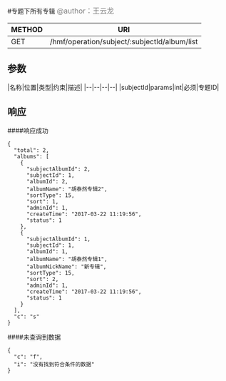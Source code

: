 
#专题下所有专辑
<font color="gray" size="3">@author：王云龙</font>

|METHOD|URI|
|--|--|
|GET|/hmf/operation/subject/:subjectId/album/list|

## 参数

|名称|位置|类型|约束|描述|
|--|--|--|--|
|subjectId|params|int|必须|专题ID|

## 响应
####响应成功
```
{
  "total": 2,
  "albums": [
    {
      "subjectAlbumId": 2,
      "subjectId": 1,
      "albumId": 2,
      "albumName": "胡泰然专辑2",
      "sortType": 15,
      "sort": 1,
      "adminId": 1,
      "createTime": "2017-03-22 11:19:56",
      "status": 1
    },
    {
      "subjectAlbumId": 1,
      "subjectId": 1,
      "albumId": 1,
      "albumName": "胡泰然专辑1",
      "albumNickName": "新专辑",
      "sortType": 15,
      "sort": 2,
      "adminId": 1,
      "createTime": "2017-03-22 11:19:56",
      "status": 1
    }
  ],
  "c": "s"
}
```
####未查询到数据
```
{
  "c": "f",
  "i": "没有找到符合条件的数据"
}
```